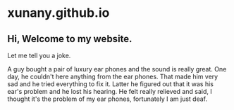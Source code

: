 # xunany.github.io

## Hi, Welcome to my website. 

Let me tell you a joke. 

A guy bought a pair of luxury ear phones and the sound is really great. One day, he couldn't here anything from the ear phones. That made him very sad and he tried everything to fix it. Latter he figured out that it was his ear's problem and he lost his hearing. He felt really relieved and said, I thought it's the problem of my ear phones, fortunately I am just deaf.
